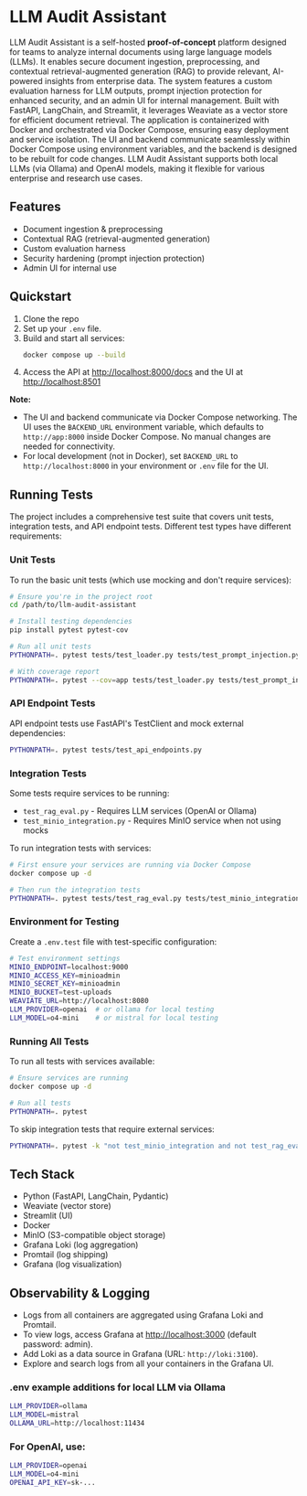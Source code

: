 # LLM Audit Assistant

LLM Audit Assistant is a self-hosted **proof-of-concept** platform designed for teams to analyze internal documents using large language models (LLMs). It enables secure document ingestion, preprocessing, and contextual retrieval-augmented generation (RAG) to provide relevant, AI-powered insights from enterprise data. The system features a custom evaluation harness for LLM outputs, prompt injection protection for enhanced security, and an admin UI for internal management. Built with FastAPI, LangChain, and Streamlit, it leverages Weaviate as a vector store for efficient document retrieval. The application is containerized with Docker and orchestrated via Docker Compose, ensuring easy deployment and service isolation. The UI and backend communicate seamlessly within Docker Compose using environment variables, and the backend is designed to be rebuilt for code changes. LLM Audit Assistant supports both local LLMs (via Ollama) and OpenAI models, making it flexible for various enterprise and research use cases.

## Features
- Document ingestion & preprocessing
- Contextual RAG (retrieval-augmented generation)
- Custom evaluation harness
- Security hardening (prompt injection protection)
- Admin UI for internal use

## Quickstart

1. Clone the repo
2. Set up your `.env` file.
3. Build and start all services:
   ```sh
   docker compose up --build
   ```
4. Access the API at [http://localhost:8000/docs](http://localhost:8000/docs) and the UI at [http://localhost:8501](http://localhost:8501)

**Note:**
- The UI and backend communicate via Docker Compose networking. The UI uses the `BACKEND_URL` environment variable, which defaults to `http://app:8000` inside Docker Compose. No manual changes are needed for connectivity.
- For local development (not in Docker), set `BACKEND_URL` to `http://localhost:8000` in your environment or `.env` file for the UI.

## Running Tests

The project includes a comprehensive test suite that covers unit tests, integration tests, and API endpoint tests. Different test types have different requirements:

### Unit Tests

To run the basic unit tests (which use mocking and don't require services):

```sh
# Ensure you're in the project root
cd /path/to/llm-audit-assistant

# Install testing dependencies
pip install pytest pytest-cov

# Run all unit tests
PYTHONPATH=. pytest tests/test_loader.py tests/test_prompt_injection.py

# With coverage report
PYTHONPATH=. pytest --cov=app tests/test_loader.py tests/test_prompt_injection.py
```

### API Endpoint Tests

API endpoint tests use FastAPI's TestClient and mock external dependencies:

```sh
PYTHONPATH=. pytest tests/test_api_endpoints.py
```

### Integration Tests

Some tests require services to be running:

- `test_rag_eval.py` - Requires LLM services (OpenAI or Ollama)
- `test_minio_integration.py` - Requires MinIO service when not using mocks

To run integration tests with services:

```sh
# First ensure your services are running via Docker Compose
docker compose up -d

# Then run the integration tests
PYTHONPATH=. pytest tests/test_rag_eval.py tests/test_minio_integration.py
```

### Environment for Testing

Create a `.env.test` file with test-specific configuration:

```bash
# Test environment settings
MINIO_ENDPOINT=localhost:9000
MINIO_ACCESS_KEY=minioadmin
MINIO_SECRET_KEY=minioadmin
MINIO_BUCKET=test-uploads
WEAVIATE_URL=http://localhost:8080
LLM_PROVIDER=openai  # or ollama for local testing
LLM_MODEL=o4-mini    # or mistral for local testing
```

### Running All Tests

To run all tests with services available:

```sh
# Ensure services are running
docker compose up -d

# Run all tests
PYTHONPATH=. pytest
```

To skip integration tests that require external services:

```sh
PYTHONPATH=. pytest -k "not test_minio_integration and not test_rag_eval[qa_pair0]"
```

## Tech Stack
- Python (FastAPI, LangChain, Pydantic)
- Weaviate (vector store)
- Streamlit (UI)
- Docker
- MinIO (S3-compatible object storage)
- Grafana Loki (log aggregation)
- Promtail (log shipping)
- Grafana (log visualization)

## Observability & Logging
- Logs from all containers are aggregated using Grafana Loki and Promtail.
- To view logs, access Grafana at [http://localhost:3000](http://localhost:3000) (default password: admin).
- Add Loki as a data source in Grafana (URL: `http://loki:3100`).
- Explore and search logs from all your containers in the Grafana UI.

### .env example additions for local LLM via Ollama
```bash
LLM_PROVIDER=ollama
LLM_MODEL=mistral
OLLAMA_URL=http://localhost:11434
```
### For OpenAI, use:
```bash
LLM_PROVIDER=openai
LLM_MODEL=o4-mini
OPENAI_API_KEY=sk-...
```
